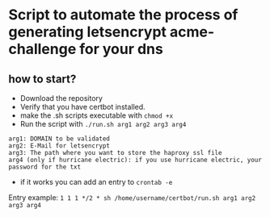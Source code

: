 # Script to automate the process of generating letsencrypt acme-challenge for your dns

## how to start?
* Download the repository
* Verify that you have certbot installed.
* make the .sh scripts executable with ```chmod +x```
* Run the script with ```./run.sh arg1 arg2 arg3 arg4```

```
arg1: DOMAIN to be validated
arg2: E-Mail for letsencrypt
arg3: The path where you want to store the haproxy ssl file
arg4 (only if hurricane electric): if you use hurricane electric, your password for the txt
```
* if it works you can add an entry to ```crontab -e```

Entry example:
```1 1 1 */2 * sh /home/username/certbot/run.sh arg1 arg2 arg3 arg4```
